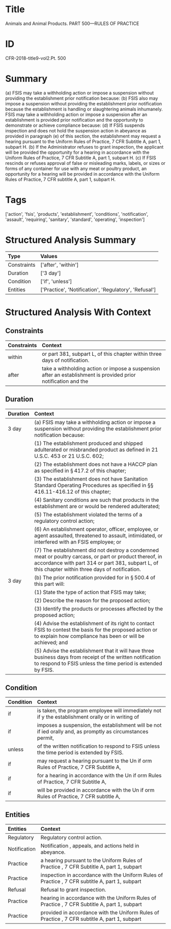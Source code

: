 # Title

 Animals and Animal Products. PART 500—RULES OF PRACTICE


# ID

 CFR-2018-title9-vol2.Pt. 500


# Summary

(a) FSIS may take a withholding action or impose a suspension without providing the establishment prior notification because:
(b) FSIS also may impose a suspension without providing the establishment prior notification because the establishment is handling or slaughtering animals inhumanely.
FSIS may take a withholding action or impose a suspension after an establishment is provided prior notification and the opportunity to demonstrate or achieve compliance because:
(d) If FSIS suspends inspection and does not hold the suspension action in abeyance as provided in paragraph (e) of this section, the establishment may request a hearing pursuant to the Uniform Rules of Practice, 7 CFR Subtitle A, part 1, subpart H.
(b) If the Administrator refuses to grant inspection, the applicant will be provided the opportunity for a hearing in accordance with the Uniform Rules of Practice, 7 CFR Subtitle A, part 1, subpart H.
(c) If FSIS rescinds or refuses approval of false or misleading marks, labels, or sizes or forms of any container for use with any meat or poultry product, an opportunity for a hearing will be provided in accordance with the Uniform Rules of Practice, 7 CFR subtitle A, part 1, subpart H.


# Tags

['action', 'fsis', 'products', 'establishment', 'conditions', 'notification', 'assault', 'requiring', 'sanitary', 'standard', 'operating', 'inspection']


# Structured Analysis Summary

| Type        | Values                                                |
|:------------|:------------------------------------------------------|
| Constraints | ['after', 'within']                                   |
| Duration    | ['3 day']                                             |
| Condition   | ['if', 'unless']                                      |
| Entities    | ['Practice', 'Notification', 'Regulatory', 'Refusal'] |


# Structured Analysis With Context

 


## Constraints

| Constraints   | Context                                                                                                        |
|:--------------|:---------------------------------------------------------------------------------------------------------------|
| within        | or part 381, subpart L, of this chapter within  three days of notification.                                    |
| after         | take a withholding action or impose a suspension after an establishment is provided prior notification and the |


## Duration

| Duration   | Context                                                                                                                                                                                                                   |
|:-----------|:--------------------------------------------------------------------------------------------------------------------------------------------------------------------------------------------------------------------------|
| 3 day      | (a) FSIS may take a withholding action or impose a suspension without providing the establishment prior notification because:                                                                                             |
|            |             (1) The establishment produced and shipped adulterated or misbranded product as defined in 21 U.S.C. 453 or 21 U.S.C. 602;                                                                                    |
|            |             (2) The establishment does not have a HACCP plan as specified in &#167;&#8201;417.2 of this chapter;                                                                                                          |
|            |             (3) The establishment does not have Sanitation Standard Operating Procedures as specified in &#167;&#167;&#8201;416.11-416.12 of this chapter;                                                                |
|            |             (4) Sanitary conditions are such that products in the establishment are or would be rendered adulterated;                                                                                                     |
|            |             (5) The establishment violated the terms of a regulatory control action;                                                                                                                                      |
|            |             (6) An establishment operator, officer, employee, or agent assaulted, threatened to assault, intimidated, or interfered with an FSIS employee; or                                                             |
|            |             (7) The establishment did not destroy a condemned meat or poultry carcass, or part or product thereof, in accordance with part 314 or part 381, subpart L, of this chapter within three days of notification. |
| 3 day      | (b) The prior notification provided for in &#167;&#8201;500.4 of this part will:                                                                                                                                          |
|            |             (1) State the type of action that FSIS may take;                                                                                                                                                              |
|            |             (2) Describe the reason for the proposed action;                                                                                                                                                              |
|            |             (3) Identify the products or processes affected by the proposed action;                                                                                                                                       |
|            |             (4) Advise the establishment of its right to contact FSIS to contest the basis for the proposed action or to explain how compliance has been or will be achieved; and                                         |
|            |             (5) Advise the establishment that it will have three business days from receipt of the written notification to respond to FSIS unless the time period is extended by FSIS.                                    |


## Condition

| Condition   | Context                                                                                                     |
|:------------|:------------------------------------------------------------------------------------------------------------|
| if          | is taken, the program employee will immediately not if y the establishment orally or in writing of          |
| if          | imposes a suspension, the establishment will be not if ied orally and, as promptly as circumstances permit, |
| unless      | of the written notification to respond to FSIS unless  the time period is extended by FSIS.                 |
| if          | may request a hearing pursuant to the Un if orm Rules of Practice, 7 CFR Subtitle A,                        |
| if          | for a hearing in accordance with the Un if orm Rules of Practice, 7 CFR Subtitle A,                         |
| if          | will be provided in accordance with the Un if orm Rules of Practice, 7 CFR subtitle A,                      |


## Entities

| Entities     | Context                                                                                         |
|:-------------|:------------------------------------------------------------------------------------------------|
| Regulatory   | Regulatory  control action.                                                                     |
| Notification | Notification , appeals, and actions held in abeyance.                                           |
| Practice     | a hearing pursuant to the Uniform Rules of Practice , 7 CFR Subtitle A, part 1, subpart         |
| Practice     | inspection in accordance with the Uniform Rules of Practice , 7 CFR subtitle A, part 1, subpart |
| Refusal      | Refusal  to grant inspection.                                                                   |
| Practice     | hearing in accordance with the Uniform Rules of Practice , 7 CFR Subtitle A, part 1, subpart    |
| Practice     | provided in accordance with the Uniform Rules of Practice , 7 CFR subtitle A, part 1, subpart   |



